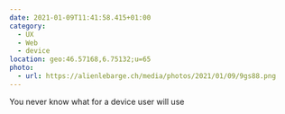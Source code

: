 ```yaml
---
date: 2021-01-09T11:41:58.415+01:00
category:
  - UX
  - Web
  - device
location: geo:46.57168,6.75132;u=65
photo:
  - url: https://alienlebarge.ch/media/photos/2021/01/09/9gs88.png
---
```

You never know what for a device user will use
